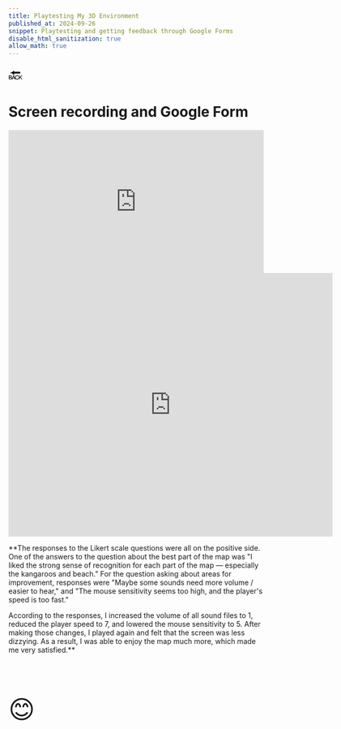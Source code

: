 ```yaml
---
title: Playtesting My 3D Environment
published_at: 2024-09-26
snippet: Playtesting and getting feedback through Google Forms
disable_html_sanitization: true
allow_math: true
---
```



<a href="https://julienoh000-dms1-blog-83.deno.dev/" style="text-decoration: none; color: black;"><span style="font-size: 30px;">🔙</span></a>


# Screen recording and Google Form

<div style="padding:55.96% 0 0 0;position:relative;"><iframe src="https://player.vimeo.com/video/1013742889?badge=0&amp;autopause=0&amp;player_id=0&amp;app_id=58479" frameborder="0" allow="autoplay; fullscreen; picture-in-picture; clipboard-write" style="position:absolute;top:0;left:0;width:100%;height:100%;" title="Playtesting screen recording"></iframe></div><script src="https://player.vimeo.com/api/player.js"></script>

<iframe src="https://docs.google.com/forms/d/e/1FAIpQLSecq0XX_GXTV-miH3_p1e1lozc8D2FkxTdfIxp19HKWrEKx7w/viewform?embedded=true" width="640" height="520" frameborder="0" marginheight="0" marginwidth="0">Loading…</iframe>


<br>

**The responses to the Likert scale questions were all on the positive side. One of the answers to the question about the best part of the map was "I liked the strong sense of recognition for each part of the map — especially the kangaroos and beach." For the question asking about areas for improvement, responses were "Maybe some sounds need more volume / easier to hear," and "The mouse sensitivity seems too high, and the player's speed is too fast."

According to the responses, I increased the volume of all sound files to 1, reduced the player speed to 7, and lowered the mouse sensitivity to 5. After making those changes, I played again and felt that the screen was less dizzying. As a result, I was able to enjoy the map much more, which made me very satisfied.**


<br>
<br>
<br>


<span style="font-size: 50px;">😊</span>